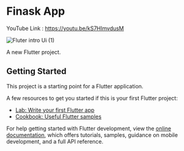 # Finask App

YouTube Link : https://youtu.be/kS7HImvdusM

![Fluter intro Ui (1)](https://user-images.githubusercontent.com/87581799/218333824-039215a4-e3f4-4832-848e-40aa79cd6466.png)


A new Flutter project.

## Getting Started

This project is a starting point for a Flutter application.

A few resources to get you started if this is your first Flutter project:

- [Lab: Write your first Flutter app](https://docs.flutter.dev/get-started/codelab)
- [Cookbook: Useful Flutter samples](https://docs.flutter.dev/cookbook)

For help getting started with Flutter development, view the
[online documentation](https://docs.flutter.dev/), which offers tutorials,
samples, guidance on mobile development, and a full API reference.
